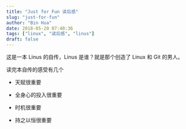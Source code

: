 ```yaml
---
title: "Just for Fun 读后感"
slug: "just-for-fun"
author: "Bin Hua"
date: 2018-05-20 07:40:36
tags: ["linux", "读后感", "linus"]
draft: false
---
```


这是一本 Linus 的自传，Linus 是谁？就是那个创造了 Linux 和 Git 的男人。

读完本自传的感受有几个

- 天赋很重要 

- 全身心的投入很重要 

- 时机很重要 

- 持之以恒很重要 